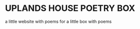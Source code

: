 UPLANDS HOUSE POETRY BOX
========================

a little website with poems for a little box with poems

